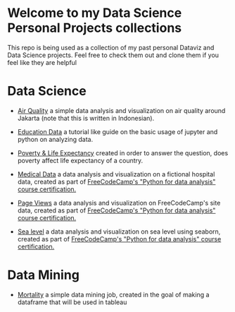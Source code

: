 # Welcome to my Data Science Personal Projects collections
This repo is being used as a collection of my past personal Dataviz and Data Science projects.
Feel free to check them out and clone them if you feel like they are helpful

# Data Science
- [Air Quality](https://github.com/Embruh69/datavizpersonalprojects/blob/main/air%20quality.ipynb)
a simple data analysis and visualization on air quality around Jakarta (note that this is written in Indonesian).

- [Education Data](https://github.com/Embruh69/datavizpersonalprojects/blob/main/datavis.ipynb)
a tutorial like guide on the basic usage of jupyter and python on analyzing data.

- [Poverty & Life Expectancy](https://github.com/Embruh69/datavizpersonalprojects/blob/main/poverty%20%26%20etc.ipynb)
created in order to answer the question, does poverty affect life expectancy of a country.

- [Medical Data](https://github.com/Embruh69/datavizpersonalprojects/blob/main/Medical%20Data.ipynb)
a data analysis and visualization on a fictional hospital data, created as part of [FreeCodeCamp's "Python for data analysis" course certification.](https://www.freecodecamp.org/learn/data-analysis-with-python)

- [Page Views](https://github.com/Embruh69/datavizpersonalprojects/blob/main/Page%20views.ipynb)
a data analysis and visualization on FreeCodeCamp's site data, created as part of [FreeCodeCamp's "Python for data analysis" course certification.](https://www.freecodecamp.org/learn/data-analysis-with-python)

- [Sea level](https://github.com/Embruh69/datavizpersonalprojects/blob/main/Sea%20level.ipynb)
a data analysis and visualization on sea level using seaborn, created as part of [FreeCodeCamp's "Python for data analysis" course certification.](https://www.freecodecamp.org/learn/data-analysis-with-python)

# Data Mining
- [Mortality](https://github.com/Embruh69/datavizpersonalprojects/blob/main/mortality.ipynb)
a simple data mining job, created in the goal of making a dataframe that will be used in tableau

